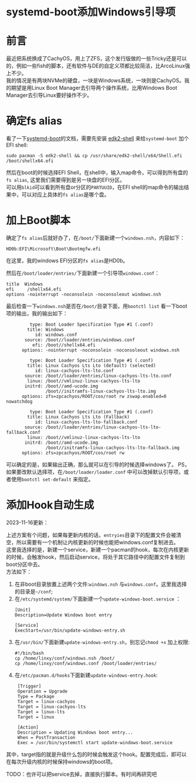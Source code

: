 # systemd-boot添加Windows引导项


# 前言
最近把系统换成了CachyOS，用上了ZFS，这个发行版做的一些Tricky还是可以的，例如一些fish的脚本，还有软件与DE的自定义项都比较简洁，比ArcoLinux强上不少。  
我的情况是有两块NVMe的硬盘，一块是Windows系统，一块则是CachyOS。我的期望是用Linux Boot Manager去引导两个操作系统，比用Windows Boot Manager去引导Linux要好操作不少。  
<!--more--> 
# 确定fs alias
看了一下[systemd-boot](https://wiki.archlinux.org/title/systemd-boot)的文档，需要先安装 [edk2-shell](https://archlinux.org/packages/extra/any/edk2-shell/) 来给`systemd-boot` 加个EFI shell:
```
sudo pacman -S edk2-shell && cp /usr/share/edk2-shell/x64/Shell.efi /boot/shellx64.efi
```
然后在boot的时候选择EFI Shell，在shell中，输入map命令，可以得到所有盘的`fs alias`, 这里我们需要得到是另一块盘的EFI分区。  
可以用`blkid`可以看到所有盘or分区的`PARTUUID`，在EFI shell的map命令的输出结果中，可以对应上具体的`fs alias`是哪个盘。  

# 加上Boot脚本
确定了`fs alias`后就好办了，在`/boot/`下面新建一个`windows.nsh`，内容如下：  
```
HD0b:EFI\Microsoft\Boot\Bootmgfw.efi
```
在这里，我的windows EFI分区的`fs alias`是HD0b。  

然后在`/boot/loader/entries/`下面新建一个引导项`windows.conf`：  
```
title  Windows
efi     /shellx64.efi
options -nointerrupt -noconsolein -noconsoleout windows.nsh
```
最后检查一下`windows.nsh`是否在`/boot/`目录下面，用`bootctl list` 看一下boot项的输出，我的输出如下：
```
         type: Boot Loader Specification Type #1 (.conf)
        title: Windows
           id: windows.conf
       source: /boot//loader/entries/windows.conf
          efi: /boot//shellx64.efi
      options: -nointerrupt -noconsolein -noconsoleout windows.nsh

         type: Boot Loader Specification Type #1 (.conf)
        title: Linux Cachyos Lts Lto (default) (selected)
           id: linux-cachyos-lts-lto.conf
       source: /boot//loader/entries/linux-cachyos-lts-lto.conf
        linux: /boot//vmlinuz-linux-cachyos-lts-lto
       initrd: /boot//amd-ucode.img
               /boot//initramfs-linux-cachyos-lts-lto.img
      options: zfs=zpcachyos/ROOT/cos/root rw zswap.enabled=0 nowatchdog

         type: Boot Loader Specification Type #1 (.conf)
        title: Linux Cachyos Lts Lto (Fallback)
           id: linux-cachyos-lts-lto-fallback.conf
       source: /boot//loader/entries/linux-cachyos-lts-lto-fallback.conf
        linux: /boot//vmlinuz-linux-cachyos-lts-lto
       initrd: /boot//amd-ucode.img
               /boot//initramfs-linux-cachyos-lts-lto-fallback.img
      options: zfs=zpcachyos/ROOT/cos/root rw
```

可以确定的是，如果输出正确，那么就可以在引导的时候选择windows了。
PS，如果要改默认选择项，在`/boot/loader/loader.conf` 中可以改掉默认引导项，或者使用`bootctl set-default` 来指定。

# 添加Hook自动生成

2023-11-16更新：

上述方案有个问题，如果每更新内核的话，`entryies`目录下的配置文件会被清空，所以需要有一个机制让内核更新的时候也能把windows.conf复制进去。  
这里我选择的是，新建一个service，新建一个pacman的hook，每次在内核更新的时候，会触发hook，然后启动service，将处于其它路径中的配置文件复制到boot分区中去。  
方法如下：  
1. 在非boot目录放置上述两个文件:`windows.nsh` 与`windows.conf`。这里我选择的目录是`~/conf`;
2. 在`/etc/systemd/system/`下面新建一个`update-windows-boot.service` ：
   ```
   [Unit]
   Description=Update Windows boot entry

   [Service]
   ExecStart=/usr/bin/update-windows-entry.sh
   ```
3. 在`/usr/bin/`下面新建`update-windows-entry.sh`，别忘记`chmod +x` 加上权限:
   ```
   #!/bin/bash
   cp /home/linxy/conf/windows.nsh /boot/
   cp /home/linxy/conf/windows.conf /boot/loader/entries/
   ```
4. 在`/etc/pacman.d/hooks`下面新建`update-windows-entry.hook`:
   ```
    [Trigger]
	Operation = Upgrade
	Type = Package
	Target = linux-cachyos
	Target = linux-cachyos-lts
	Target = linux-lts
	Target = linux

	[Action]
	Description = Updating Windows boot entry...
	When = PostTransaction
	Exec = /usr/bin/systemctl start update-windows-boot.service
   ```
其中，target指的就是升级什么包的时候会触发这个hook。配置完成后，即可以在每次升级内核的时候保持windows的boot项。

TODO：也许可以把service去掉，直接执行脚本。有时间再研究吧


